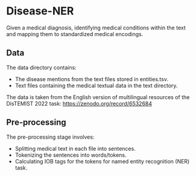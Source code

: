 # Disease-NER
Given a medical diagnosis, identifying medical conditions within the text and mapping them to standardized medical encodings.

## Data
The data directory contains:
- The disease mentions from the text files stored in entities.tsv.
- Text files containing the medical textual data in the text directory.

The data is taken from the English version of multilingual resources of the DisTEMIST 2022 task: https://zenodo.org/record/6532684  

## Pre-processing
The pre-processing stage involves:
- Splitting medical text in each file into sentences.
- Tokenizing the sentences into words/tokens.
- Calculating IOB tags for the tokens for named entity recognition (NER) task.
